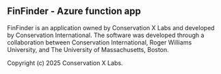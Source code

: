 ## FinFinder - Azure function app

FinFinder is an application owned by Conservation X Labs and developed by Conservation International. The software was developed through a collaboration between Conservation International, Roger Williams University, and The University of Massachusetts, Boston.


Copyright (c) 2025 Conservation X Labs.


<!-- Security scan triggered at 2025-09-01 22:44:33 -->

<!-- Security scan triggered at 2025-09-07 01:43:49 -->

<!-- Security scan triggered at 2025-09-09 05:21:05 -->

<!-- Security scan triggered at 2025-09-28 15:24:06 -->

<!-- Security scan triggered at 2025-10-08 08:56:50 -->
